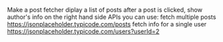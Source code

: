 Make a post fetcher
	diplay a list of posts
	after a post is clicked, show author's info on the right hand side
	APIs you can use:
		fetch multiple posts
			https://jsonplaceholder.typicode.com/posts
		fetch info for a single user
			https://jsonplaceholder.typicode.com/users?userId=2